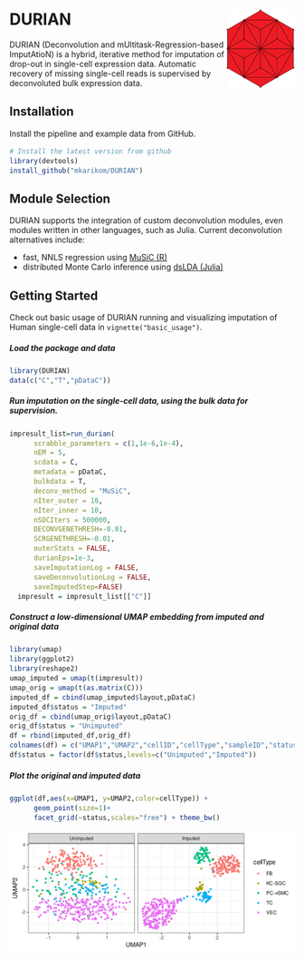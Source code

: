 
<!-- README.md is generated from README.Rmd. Please edit that file -->

# DURIAN <img src="man/figures/durianlogo.svg" align="right" alt="" width="120" />

DURIAN (Deconvolution and mUltitask-Regression-based ImputAtioN) is a
hybrid, iterative method for imputation of drop-out in single-cell
expression data. Automatic recovery of missing single-cell reads is
supervised by deconvoluted bulk expression data.

## Installation

Install the pipeline and example data from GitHub.

``` r
# Install the latest version from github
library(devtools)
install_github("mkarikom/DURIAN")
```

## Module Selection

<div>

DURIAN supports the integration of custom deconvolution modules, even
modules written in other languages, such as Julia. Current deconvolution
alternatives include:

  - fast, NNLS regression using [MuSiC
    (R)](https://github.com/xuranw/MuSiC)
  - distributed Monte Carlo inference using [dsLDA
    (Julia)](https://github.com/mkarikom/DistributedStwdLDA.jl)

</div>

## Getting Started

<div>

Check out basic usage of DURIAN running and visualizing imputation of
Human single-cell data in `vignette("basic_usage")`.

</div>

##### Load the package and data

``` r
library(DURIAN)
data(c("C","T","pDataC"))
```

##### Run imputation on the single-cell data, using the bulk data for supervision.

``` r
impresult_list=run_durian(
      scrabble_parameters = c(1,1e-6,1e-4),
      nEM = 5,
      scdata = C,
      metadata = pDataC,
      bulkdata = T,
      deconv_method = "MuSiC",
      nIter_outer = 10,
      nIter_inner = 10,
      nSDCIters = 500000,
      DECONVGENETHRESH=-0.01,
      SCRGENETHRESH=-0.01,
      outerStats = FALSE,
      durianEps=1e-3,
      saveImputationLog = FALSE,
      saveDeconvolutionLog = FALSE,
      saveImputedStep=FALSE)
  impresult = impresult_list[["C"]]
```

##### Construct a low-dimensional UMAP embedding from imputed and original data

``` r
library(umap)
library(ggplot2)
library(reshape2)
umap_imputed = umap(t(impresult))
umap_orig = umap(t(as.matrix(C)))
imputed_df = cbind(umap_imputed$layout,pDataC)
imputed_df$status = "Imputed"
orig_df = cbind(umap_orig$layout,pDataC)
orig_df$status = "Unimputed"
df = rbind(imputed_df,orig_df)
colnames(df) = c("UMAP1","UMAP2","cellID","cellType","sampleID","status")
df$status = factor(df$status,levels=c("Unimputed","Imputed"))
```

##### Plot the original and imputed data

``` r
ggplot(df,aes(x=UMAP1, y=UMAP2,color=cellType)) + 
      geom_point(size=1)+
      facet_grid(~status,scales="free") + theme_bw()
```

![](man/figures/unnamed-chunk-4-1.svg)<!-- -->
